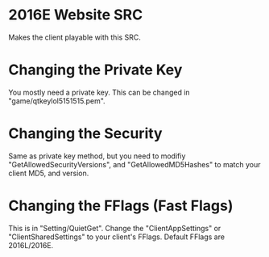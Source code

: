 # 2016E Website SRC
Makes the client playable with this SRC.
# Changing the Private Key
You mostly need a private key. This can be changed in "game/qtkeylol5151515.pem".
# Changing the Security
Same as private key method, but you need to modifiy "GetAllowedSecurityVersions", and "GetAllowedMD5Hashes" to match your client MD5, and version.
# Changing the FFlags (Fast Flags)
This is in "Setting/QuietGet". Change the "ClientAppSettings" or "ClientSharedSettings" to your client's FFlags. Default FFlags are 2016L/2016E.

